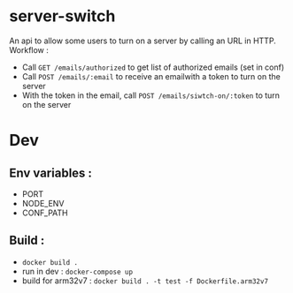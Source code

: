 # server-switch

An api to allow some users to turn on a server by calling an URL in HTTP.
Workflow :
- Call `GET /emails/authorized` to get list of authorized emails (set in conf)
- Call `POST /emails/:email` to receive an emailwith a token to turn on the server
- With the token in the email, call `POST /emails/siwtch-on/:token` to turn on the server


# Dev
## Env variables :
- PORT
- NODE_ENV
- CONF_PATH

## Build :
- `docker build .`
- run in dev : `docker-compose up`
- build for arm32v7 : `docker build . -t test -f Dockerfile.arm32v7`
